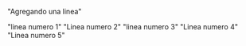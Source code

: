 "Agregando una linea"


"linea numero 1"
"Linea numero 2"
"linea numero 3"
"Linea numero 4"
"Linea numero 5"